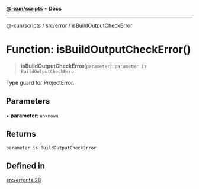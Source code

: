 [**@-xun/scripts**](../../../README.md) • **Docs**

***

[@-xun/scripts](../../../README.md) / [src/error](../README.md) / isBuildOutputCheckError

# Function: isBuildOutputCheckError()

> **isBuildOutputCheckError**(`parameter`): `parameter is BuildOutputCheckError`

Type guard for ProjectError.

## Parameters

• **parameter**: `unknown`

## Returns

`parameter is BuildOutputCheckError`

## Defined in

[src/error.ts:28](https://github.com/Xunnamius/xscripts/blob/91915b63e10dd6449ad16f4202f487b34227194a/src/error.ts#L28)
